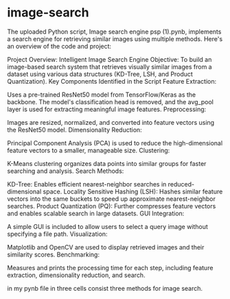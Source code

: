 # image-search
The uploaded Python script, Image search engine psp (1).pynb, implements a search engine for retrieving similar images using multiple methods. Here's an overview of the code and project:

Project Overview: Intelligent Image Search Engine
Objective:
To build an image-based search system that retrieves visually similar images from a dataset using various data structures (KD-Tree, LSH, and Product Quantization).
Key Components Identified in the Script
Feature Extraction:

Uses a pre-trained ResNet50 model from TensorFlow/Keras as the backbone.
The model's classification head is removed, and the avg_pool layer is used for extracting meaningful image features.
Preprocessing:

Images are resized, normalized, and converted into feature vectors using the ResNet50 model.
Dimensionality Reduction:

Principal Component Analysis (PCA) is used to reduce the high-dimensional feature vectors to a smaller, manageable size.
Clustering:

K-Means clustering organizes data points into similar groups for faster searching and analysis.
Search Methods:

KD-Tree: Enables efficient nearest-neighbor searches in reduced-dimensional space.
Locality Sensitive Hashing (LSH): Hashes similar feature vectors into the same buckets to speed up approximate nearest-neighbor searches.
Product Quantization (PQ): Further compresses feature vectors and enables scalable search in large datasets.
GUI Integration:

A simple GUI is included to allow users to select a query image without specifying a file path.
Visualization:

Matplotlib and OpenCV are used to display retrieved images and their similarity scores.
Benchmarking:

Measures and prints the processing time for each step, including feature extraction, dimensionality reduction, and search.

in my pynb file in three cells consist three methods for image search.
